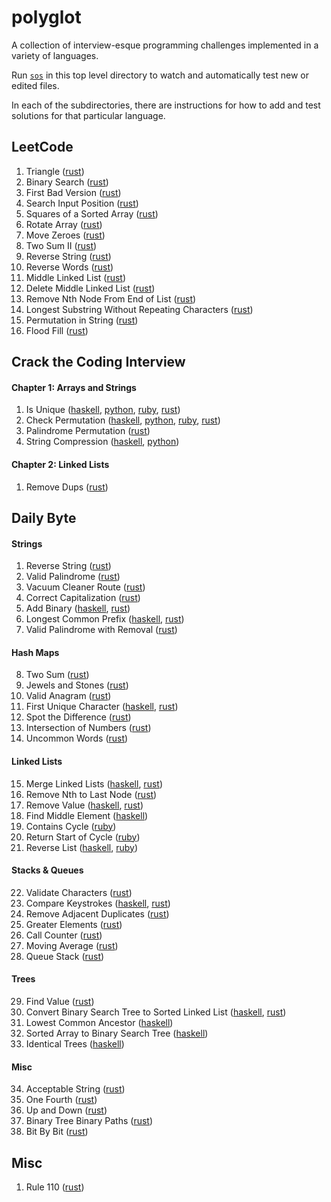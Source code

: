 # polyglot

A collection of interview-esque programming challenges implemented in a variety
of languages.

Run [`sos`](https://github.com/schell/steeloverseer) in this top level directory
to watch and automatically test new or edited files.

In each of the subdirectories, there are instructions for how to add and test
solutions for that particular language.


## LeetCode
1. Triangle ([rust](./rust/src/leet/triangle.rs))
1. Binary Search ([rust](./rust/src/leet/binary_search.rs))
1. First Bad Version ([rust](./rust/src/leet/first_bad_version.rs))
1. Search Input Position ([rust](./rust/src/leet/search_input_position.rs))
1. Squares of a Sorted Array ([rust](./rust/src/leet/squares_sorted_array.rs))
1. Rotate Array ([rust](./rust/src/leet/rotate_array.rs))
1. Move Zeroes ([rust](./rust/src/leet/move_zeroes.rs))
1. Two Sum II ([rust](./rust/src/leet/two_sum_ii.rs))
1. Reverse String ([rust](./rust/src/leet/reverse_string.rs))
1. Reverse Words ([rust](./rust/src/leet/reverse_words.rs))
1. Middle Linked List ([rust](./rust/src/leet/middle_linked_list.rs))
1. Delete Middle Linked List
   ([rust](./rust/src/leet/delete_middle_linked_list.rs))
1. Remove Nth Node From End of List
   ([rust](./rust/src/leet/delete_nth_linked_list.rs))
1. Longest Substring Without Repeating Characters
   ([rust](./rust/src/leet/substring_without_repeat.rs))
1. Permutation in String
   ([rust](./rust/src/leet/permutation_in_string.rs))
1. Flood Fill
   ([rust](./rust/src/leet/flood_fill.rs))


## Crack the Coding Interview

#### Chapter 1: Arrays and Strings
1. Is Unique
  ([haskell](./haskell/src/CTCI/Chapter1/IsUnique.hs),
  [python](./python/chapter_1/is_unique.py),
  [ruby](./ruby/ctci/chapter_1/is_unique.rb),
  [rust](./rust/src/ctci/chapter1/is_unique.rs))
2. Check Permutation
  ([haskell](./haskell/src/CTCI/Chapter1/CheckPermutation.hs),
  [python](./python/chapter_1/check_permutation.py),
  [ruby](./ruby/ctci/chapter_1/check_permutation.rb),
  [rust](./rust/src/ctci/chapter1/check_permutation.rs))
4. Palindrome Permutation
  ([rust](./rust/src/ctci/chapter1/palindrome_permutation.rs))
6. String Compression
  ([haskell](./haskell/src/CTCI/Chapter1/StringCompression.hs),
   [python](./python/chapter_1/string_compression.py))

#### Chapter 2: Linked Lists
1. Remove Dups ([rust](./rust/src/ctci/chapter2/remove_dups.rs))

## Daily Byte

#### Strings
1. Reverse String ([rust](./rust/src/dailybyte/reverse_string.rs))
2. Valid Palindrome ([rust](./rust/src/dailybyte/valid_palindrome.rs))
3. Vacuum Cleaner Route ([rust](./rust/src/dailybyte/vacuum_route.rs))
4. Correct Capitalization ([rust](./rust/src/dailybyte/correct_capitalization.rs))
5. Add Binary
  ([haskell](./haskell/src/DailyByte/AddBinary.hs),
   [rust](./rust/src/dailybyte/add_binary.rs))
6. Longest Common Prefix
  ([haskell](./haskell/src/DailyByte/CommonPrefix.hs),
   [rust](./rust/src/dailybyte/prefix.rs))
7. Valid Palindrome with Removal ([rust](./rust/src/dailybyte/removal_palindrome.rs))

#### Hash Maps
8. Two Sum ([rust](./rust/src/dailybyte/two_sum.rs))
9. Jewels and Stones ([rust](./rust/src/dailybyte/jewels_and_stones.rs))
10. Valid Anagram ([rust](./rust/src/dailybyte/valid_anagram.rs))
11. First Unique Character
  ([haskell](./haskell/src/DailyByte/FirstUnique.hs),
   [rust](./rust/src/dailybyte/first_unique_char.rs))
12. Spot the Difference ([rust](./rust/src/dailybyte/spot_diff.rs))
13. Intersection of Numbers ([rust](./rust/src/dailybyte/intersection.rs))
14. Uncommon Words ([rust](./rust/src/dailybyte/uncommon_words.rs))

#### Linked Lists
15. Merge Linked Lists
  ([haskell](./haskell/src/DailyByte/MergeLists.hs),
   [rust](./rust/src/dailybyte/merge_linked_lists.rs))
16. Remove Nth to Last Node
  ([rust](./rust/src/dailybyte/remove_rev.rs))
17. Remove Value
  ([haskell](./haskell/src/DailyByte/RemoveValue.hs),
   [rust](./rust/src/dailybyte/remove_val.rs))
18. Find Middle Element
  ([haskell](./haskell/src/DailyByte/FindMiddleElement.hs))
19. Contains Cycle
  ([ruby](./ruby/dailybyte/contains_cycle.rb))
20. Return Start of Cycle
  ([ruby](./ruby/dailybyte/start_cycle.rb))
21. Reverse List
  ([haskell](./haskell/src/DailyByte/ReverseList.hs),
   [ruby](./ruby/dailybyte/reverse_list.rb))

#### Stacks & Queues
22. Validate Characters
  ([rust](./rust/src/dailybyte/validate_chars.rs))
23. Compare Keystrokes
  ([haskell](./haskell/src/DailyByte/CompareKeystrokes.hs),
   [rust](./rust/src/dailybyte/compare_keystrokes.rs))
24. Remove Adjacent Duplicates
  ([rust](./rust/src/dailybyte/remove_adj_dupes.rs))
25. Greater Elements
  ([rust](./rust/src/dailybyte/greater_elements.rs))
26. Call Counter
  ([rust](./rust/src/dailybyte/call_counter.rs))
27. Moving Average
  ([rust](./rust/src/dailybyte/moving_average.rs))
28. Queue Stack
  ([rust](./rust/src/dailybyte/queue_stack.rs))

#### Trees
29. Find Value
  ([rust](./rust/src/dailybyte/find_value.rs))
30. Convert Binary Search Tree to Sorted Linked List
  ([haskell](./haskell/src/DailyByte/ConvertBST.hs),
  [rust](./rust/src/dailybyte/bst_to_ll.rs))
31. Lowest Common Ancestor
  ([haskell](./haskell/src/DailyByte/LowestCommonAncestor.hs))
32. Sorted Array to Binary Search Tree
  ([haskell](./haskell/src/DailyByte/ArrayToBST.hs))
33. Identical Trees
  ([haskell](./haskell/src/DailyByte/IdenticalTrees.hs))

#### Misc
34. Acceptable String ([rust](./rust/src/dailybyte/acceptable_string.rs))
35. One Fourth ([rust](./rust/src/dailybyte/one_fourth.rs))
36. Up and Down ([rust](./rust/src/dailybyte/up_down.rs))
37. Binary Tree Binary Paths ([rust](./rust/src/dailybyte/binary_path.rs))
38. Bit By Bit ([rust](./rust/src/dailybyte/bit_by_bit.rs))

## Misc

1. Rule 110 ([rust](./rust/src/rule110.rs))
